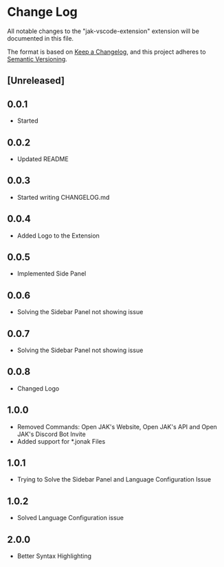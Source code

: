 # Change Log

All notable changes to the "jak-vscode-extension" extension will be documented in this file.

The format is based on [Keep a Changelog](https://keepachangelog.com/en/1.0.0/),
and this project adheres to [Semantic Versioning](https://semver.org/spec/v2.0.0.html).

## [Unreleased]

## 0.0.1

-   Started

## 0.0.2

-   Updated README

## 0.0.3

-   Started writing CHANGELOG.md

## 0.0.4

-   Added Logo to the Extension

## 0.0.5

-   Implemented Side Panel

## 0.0.6

-   Solving the Sidebar Panel not showing issue

## 0.0.7

-   Solving the Sidebar Panel not showing issue

## 0.0.8

-   Changed Logo

## 1.0.0

-   Removed Commands: Open JAK's Website, Open JAK's API and Open JAK's Discord Bot Invite
-   Added support for \*.jonak Files

## 1.0.1

-   Trying to Solve the Sidebar Panel and Language Configuration Issue

## 1.0.2

-   Solved Language Configuration issue

## 2.0.0

-   Better Syntax Highlighting
